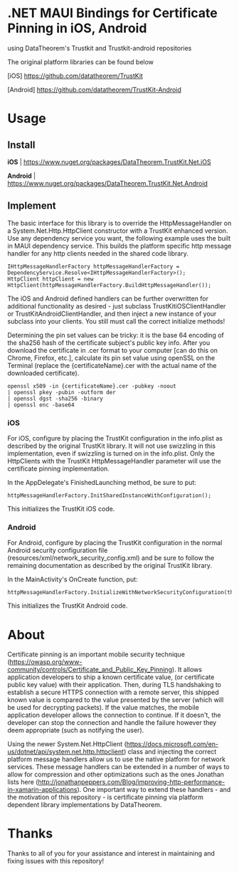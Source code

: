 # .NET MAUI Bindings for Certificate Pinning in iOS, Android
using DataTheorem's Trustkit and Trustkit-android repositories

The original platform libraries can be found below

[iOS]
https://github.com/datatheorem/TrustKit

[Android]
https://github.com/datatheorem/TrustKit-Android

# Usage

## Install

**iOS** | https://www.nuget.org/packages/DataTheorem.TrustKit.Net.iOS

**Android** | https://www.nuget.org/packages/DataTheorem.TrustKit.Net.Android

## Implement
The basic interface for this library is to override the HttpMessageHandler on a System.Net.Http.HttpClient constructor with a TrustKit enhanced version. Use any dependency service you want, the following example uses the built in MAUI dependency service. This builds the platform specific http message handler for any http clients needed in the shared code library.

```
IHttpMessageHandlerFactory httpMessageHandlerFactory = DependencyService.Resolve<IHttpMessageHandlerFactory>();
HttpClient httpClient = new HttpClient(httpMessageHandlerFactory.BuildHttpMessageHandler());
```

The iOS and Android defined handlers can be further overwritten for additional functionality as desired - just subclass TrustKitiOSClientHandler or TrustKitAndroidClientHandler, and then inject a new instance of your subclass into your clients. You still must call the correct initialize methods!

Determining the pin set values can be tricky: it is the base 64 encoding of the sha256 hash of the certificate subject's public key info. After you download the certificate in .cer format to your computer [can do this on Chrome, Firefox, etc.], calculate its pin set value using openSSL on the Terminal (replace the {certificateName}.cer with the actual name of the downloaded certificate).

```
openssl x509 -in {certificateName}.cer -pubkey -noout
| openssl pkey -pubin -outform der
| openssl dgst -sha256 -binary
| openssl enc -base64
```

### iOS
For iOS, configure by placing the TrustKit configuration in the info.plist as described by the original TrustKit library. It will not use swizzling in this implementation, even if swizzling is turned on in the info.plist. Only the HttpClients with the TrustKit HttpMessageHandler parameter will use the certificate pinning implementation.

In the AppDelegate's FinishedLaunching method, be sure to put:
```
httpMessageHandlerFactory.InitSharedInstanceWithConfiguration();
```
This initializes the TrustKit iOS code.

### Android
For Android, configure by placing the TrustKit configuration in the normal Android security configuration file (resources/xml/network_security_config.xml) and be sure to follow the remaining documentation as described by the original TrustKit library.

In the MainActivity's OnCreate function, put:
```
httpMessageHandlerFactory.InitializeWithNetworkSecurityConfiguration(this);
```
This initializes the TrustKit Android code.

# About
Certificate pinning is an important mobile security technique (https://owasp.org/www-community/controls/Certificate_and_Public_Key_Pinning). It allows application developers to ship a known certificate value, (or certificate public key value) with their application. Then, during TLS handshaking to establish a secure HTTPS connection with a remote server, this shipped known value is compared to the value presented by the server (which will be used for decrypting packets). If the value matches, the mobile application developer allows the connection to continue. If it doesn't, the developer can stop the connection and handle the failure however they deem appropriate (such as notifying the user).

Using the newer System.Net.HttpClient (https://docs.microsoft.com/en-us/dotnet/api/system.net.http.httpclient) class and injecting the correct platform message handlers allow us to use the native platform for network services. These message handlers can be extended in a number of ways to allow for compression and other optimizations such as the ones Jonathan lists here (http://jonathanpeppers.com/Blog/improving-http-performance-in-xamarin-applications). One important way to extend these handlers - and the motivation of this repository - is certificate pinning via platform dependent library implementations by DataTheorem.

# Thanks
Thanks to all of you for your assistance and interest in maintaining and fixing issues with this repository!
